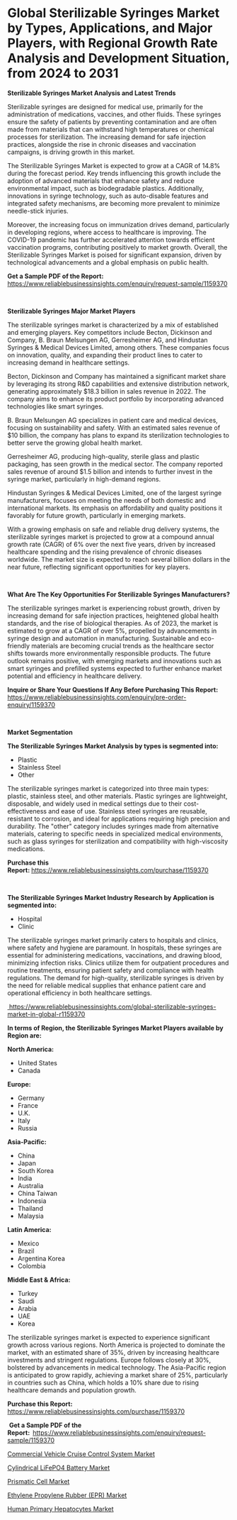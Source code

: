 <p><h1>Global Sterilizable Syringes Market by Types, Applications, and Major Players, with Regional Growth Rate Analysis and Development Situation, from 2024 to 2031</h1></p><p><strong>Sterilizable Syringes Market Analysis and Latest Trends</strong></p>
<p><p>Sterilizable syringes are designed for medical use, primarily for the administration of medications, vaccines, and other fluids. These syringes ensure the safety of patients by preventing contamination and are often made from materials that can withstand high temperatures or chemical processes for sterilization. The increasing demand for safe injection practices, alongside the rise in chronic diseases and vaccination campaigns, is driving growth in this market.</p><p>The Sterilizable Syringes Market is expected to grow at a CAGR of 14.8% during the forecast period. Key trends influencing this growth include the adoption of advanced materials that enhance safety and reduce environmental impact, such as biodegradable plastics. Additionally, innovations in syringe technology, such as auto-disable features and integrated safety mechanisms, are becoming more prevalent to minimize needle-stick injuries.</p><p>Moreover, the increasing focus on immunization drives demand, particularly in developing regions, where access to healthcare is improving. The COVID-19 pandemic has further accelerated attention towards efficient vaccination programs, contributing positively to market growth. Overall, the Sterilizable Syringes Market is poised for significant expansion, driven by technological advancements and a global emphasis on public health.</p></p>
<p><strong>Get a Sample PDF of the Report:&nbsp;</strong> <a href="https://www.reliablebusinessinsights.com/enquiry/request-sample/1159370?utm_campaign=57&utm_medium=2&utm_source=Github&utm_content=ia&utm_term=05122024&utm_id=sterilizable-syringes">https://www.reliablebusinessinsights.com/enquiry/request-sample/1159370</a></p>
<p>&nbsp;</p>
<p><strong>Sterilizable Syringes Major Market Players</strong></p>
<p><p>The sterilizable syringes market is characterized by a mix of established and emerging players. Key competitors include Becton, Dickinson and Company, B. Braun Melsungen AG, Gerresheimer AG, and Hindustan Syringes & Medical Devices Limited, among others. These companies focus on innovation, quality, and expanding their product lines to cater to increasing demand in healthcare settings.</p><p>Becton, Dickinson and Company has maintained a significant market share by leveraging its strong R&D capabilities and extensive distribution network, generating approximately $18.3 billion in sales revenue in 2022. The company aims to enhance its product portfolio by incorporating advanced technologies like smart syringes.</p><p>B. Braun Melsungen AG specializes in patient care and medical devices, focusing on sustainability and safety. With an estimated sales revenue of $10 billion, the company has plans to expand its sterilization technologies to better serve the growing global health market.</p><p>Gerresheimer AG, producing high-quality, sterile glass and plastic packaging, has seen growth in the medical sector. The company reported sales revenue of around $1.5 billion and intends to further invest in the syringe market, particularly in high-demand regions.</p><p>Hindustan Syringes & Medical Devices Limited, one of the largest syringe manufacturers, focuses on meeting the needs of both domestic and international markets. Its emphasis on affordability and quality positions it favorably for future growth, particularly in emerging markets.</p><p>With a growing emphasis on safe and reliable drug delivery systems, the sterilizable syringes market is projected to grow at a compound annual growth rate (CAGR) of 6% over the next five years, driven by increased healthcare spending and the rising prevalence of chronic diseases worldwide. The market size is expected to reach several billion dollars in the near future, reflecting significant opportunities for key players.</p></p>
<p>&nbsp;</p>
<p><strong>What Are The Key Opportunities For Sterilizable Syringes Manufacturers?</strong></p>
<p><p>The sterilizable syringes market is experiencing robust growth, driven by increasing demand for safe injection practices, heightened global health standards, and the rise of biological therapies. As of 2023, the market is estimated to grow at a CAGR of over 5%, propelled by advancements in syringe design and automation in manufacturing. Sustainable and eco-friendly materials are becoming crucial trends as the healthcare sector shifts towards more environmentally responsible products. The future outlook remains positive, with emerging markets and innovations such as smart syringes and prefilled systems expected to further enhance market potential and efficiency in healthcare delivery.</p></p>
<p><strong>Inquire or Share Your Questions If Any Before Purchasing This Report:</strong> <a href="https://www.reliablebusinessinsights.com/enquiry/pre-order-enquiry/1159370?utm_campaign=57&utm_medium=2&utm_source=Github&utm_content=ia&utm_term=05122024&utm_id=sterilizable-syringes">https://www.reliablebusinessinsights.com/enquiry/pre-order-enquiry/1159370</a></p>
<p>&nbsp;</p>
<p><strong>Market Segmentation</strong></p>
<p><strong>The Sterilizable Syringes Market Analysis by types is segmented into:</strong></p>
<p><ul><li>Plastic</li><li>Stainless Steel</li><li>Other</li></ul></p>
<p><p>The sterilizable syringes market is categorized into three main types: plastic, stainless steel, and other materials. Plastic syringes are lightweight, disposable, and widely used in medical settings due to their cost-effectiveness and ease of use. Stainless steel syringes are reusable, resistant to corrosion, and ideal for applications requiring high precision and durability. The "other" category includes syringes made from alternative materials, catering to specific needs in specialized medical environments, such as glass syringes for sterilization and compatibility with high-viscosity medications.</p></p>
<p><strong>Purchase this Report:&nbsp;</strong><a href="https://www.reliablebusinessinsights.com/purchase/1159370?utm_campaign=57&utm_medium=2&utm_source=Github&utm_content=ia&utm_term=05122024&utm_id=sterilizable-syringes">https://www.reliablebusinessinsights.com/purchase/1159370</a></p>
<p>&nbsp;</p>
<p><strong>The Sterilizable Syringes Market Industry Research by Application is segmented into:</strong></p>
<p><ul><li>Hospital</li><li>Clinic</li></ul></p>
<p><p>The sterilizable syringes market primarily caters to hospitals and clinics, where safety and hygiene are paramount. In hospitals, these syringes are essential for administering medications, vaccinations, and drawing blood, minimizing infection risks. Clinics utilize them for outpatient procedures and routine treatments, ensuring patient safety and compliance with health regulations. The demand for high-quality, sterilizable syringes is driven by the need for reliable medical supplies that enhance patient care and operational efficiency in both healthcare settings.</p></p>
<p><a href="https://www.reliablebusinessinsights.com/global-sterilizable-syringes-market-in-global-r1159370?utm_campaign=57&utm_medium=2&utm_source=Github&utm_content=ia&utm_term=05122024&utm_id=sterilizable-syringes">&nbsp;https://www.reliablebusinessinsights.com/global-sterilizable-syringes-market-in-global-r1159370</a></p>
<p><strong>In terms of Region, the Sterilizable Syringes Market Players available by Region are:</strong></p>
<p>
    <p> <strong> North America: </strong>
        <ul>
            <li>United States</li>
            <li>Canada</li>
        </ul>
        </p> 
    <p> <strong> Europe: </strong>
        <ul>
            <li>Germany</li>
            <li>France</li>
            <li>U.K.</li>
            <li>Italy</li>
            <li>Russia</li>
        </ul>
        </p> 
    <p> <strong> Asia-Pacific: </strong>
        <ul>
            <li>China</li>
            <li>Japan</li>
            <li>South Korea</li>
            <li>India</li>
            <li>Australia</li>
            <li>China Taiwan</li>
            <li>Indonesia</li>
            <li>Thailand</li>
            <li>Malaysia</li>
        </ul>
        </p> 
    <p> <strong> Latin America: </strong>
        <ul>
            <li>Mexico</li>
            <li>Brazil</li>
            <li>Argentina Korea</li>
            <li>Colombia</li>
        </ul>
        </p> 
    <p> <strong> Middle East & Africa: </strong>
        <ul>
            <li>Turkey</li>
            <li>Saudi</li>
            <li>Arabia</li>
            <li>UAE</li>
            <li>Korea</li>
        </ul>
    </p>
    </p>
<p><p>The sterilizable syringes market is expected to experience significant growth across various regions. North America is projected to dominate the market, with an estimated share of 35%, driven by increasing healthcare investments and stringent regulations. Europe follows closely at 30%, bolstered by advancements in medical technology. The Asia-Pacific region is anticipated to grow rapidly, achieving a market share of 25%, particularly in countries such as China, which holds a 10% share due to rising healthcare demands and population growth.</p></p>
<p><strong>Purchase this Report: </strong><a href="https://www.reliablebusinessinsights.com/purchase/1159370?utm_campaign=57&utm_medium=2&utm_source=Github&utm_content=ia&utm_term=05122024&utm_id=sterilizable-syringes">https://www.reliablebusinessinsights.com/purchase/1159370</a></p>
<p>&nbsp;<strong>Get a Sample PDF of the Report:&nbsp;&nbsp;</strong><a href="https://www.reliablebusinessinsights.com/enquiry/request-sample/1159370?utm_campaign=57&utm_medium=2&utm_source=Github&utm_content=ia&utm_term=05122024&utm_id=sterilizable-syringes">https://www.reliablebusinessinsights.com/enquiry/request-sample/1159370</a></p>
<p><strong></strong></p>
<p><p><a href="https://github.com/AshrafKhan865/Market-Research-Report-List-1/blob/main/commercial-vehicle-cruise-control-system-market.md?utm_campaign=57&utm_medium=2&utm_source=Github&utm_content=ia&utm_term=05122024&utm_id=sterilizable-syringes">Commercial Vehicle Cruise Control System Market</a></p><p><a href="https://www.linkedin.com/pulse/in-depth-analysis-cylindrical-lifepo4-battery-market-size-c9oif?utm_campaign=57&utm_medium=2&utm_source=Github&utm_content=ia&utm_term=05122024&utm_id=sterilizable-syringes">Cylindrical LiFePO4 Battery Market</a></p><p><a href="https://www.linkedin.com/pulse/prismatic-cell-market-report-size-revenue-forecast-projected-nwqwf?utm_campaign=57&utm_medium=2&utm_source=Github&utm_content=ia&utm_term=05122024&utm_id=sterilizable-syringes">Prismatic Cell Market</a></p><p><a href="https://github.com/gullattedenna/Market-Research-Report-List-1/blob/main/ethylene-propylene-rubber-epr-market.md?utm_campaign=57&utm_medium=2&utm_source=Github&utm_content=ia&utm_term=05122024&utm_id=sterilizable-syringes">Ethylene Propylene Rubber (EPR) Market</a></p><p><a href="https://issuu.com/reportprime-2/docs/human-primary-hepatocytes-market-size-2030.pptx?utm_campaign=57&utm_medium=2&utm_source=Github&utm_content=ia&utm_term=05122024&utm_id=sterilizable-syringes">Human Primary Hepatocytes Market</a></p></p>